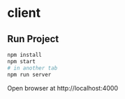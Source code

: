 # client

## Run Project

```sh
npm install
npm start
# in another tab
npm run server
```

Open browser at http://localhost:4000
